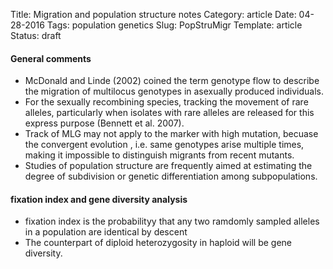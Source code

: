 Title: Migration and population structure notes
Category: article
Date: 04-28-2016
Tags: population genetics
Slug: PopStruMigr
Template: article
Status: draft

#### General comments
* McDonald and Linde (2002) coined the term genotype flow to describe the migration of multilocus genotypes in asexually produced individuals. 
* For the sexually recombining species, tracking the movement of rare alleles, particularly when isolates with rare alleles are released for this express purpose (Bennett et al. 2007).
* Track of MLG may not apply to the marker with high mutation, becuase the convergent evolution , i.e. same genotypes arise multiple times, making it impossible to distinguish migrants from recent mutants.
* Studies of population structure are frequently aimed at estimating the degree of subdivision or genetic differentiation among subpopulations.

#### fixation index and gene diversity analysis
*	fixation index is the probabilityy that any two ramdomly sampled alleles in a population are identical by descent
* The counterpart of diploid heterozygosity in haploid will be gene diversity.